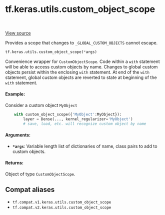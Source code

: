 <div itemscope itemtype="http://developers.google.com/ReferenceObject">
<meta itemprop="name" content="tf.keras.utils.custom_object_scope" />
<meta itemprop="path" content="Stable" />
</div>

# tf.keras.utils.custom_object_scope

<!-- Insert buttons and diff -->

<table class="tfo-notebook-buttons tfo-api" align="left">
</table>

<a target="_blank" href="/code/stable/tensorflow/python/keras/utils/generic_utils.py">View source</a>



Provides a scope that changes to `_GLOBAL_CUSTOM_OBJECTS` cannot escape.

``` python
tf.keras.utils.custom_object_scope(*args)
```



<!-- Placeholder for "Used in" -->

Convenience wrapper for `CustomObjectScope`.
Code within a `with` statement will be able to access custom objects
by name. Changes to global custom objects persist
within the enclosing `with` statement. At end of the `with` statement,
global custom objects are reverted to state
at beginning of the `with` statement.

#### Example:



Consider a custom object `MyObject`

```python
    with custom_object_scope({'MyObject':MyObject}):
        layer = Dense(..., kernel_regularizer='MyObject')
        # save, load, etc. will recognize custom object by name
```

#### Arguments:


* <b>`*args`</b>: Variable length list of dictionaries of name, class pairs to add to
  custom objects.


#### Returns:

Object of type `CustomObjectScope`.


## Compat aliases

* `tf.compat.v1.keras.utils.custom_object_scope`
* `tf.compat.v2.keras.utils.custom_object_scope`

